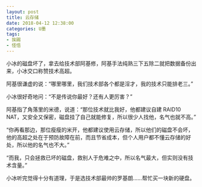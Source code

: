 ```yaml
---
layout: post
title: 云存储
date: 2018-04-12 12:38:00
categories: U墨
tags:
- 挨踢
- 怪悟
---
```

小冰的磁盘坏了，拿去给技术部阿基修，阿基手法纯熟三下五除二就把数据备份出来，小冰交口称赞技术高超。

阿基很谦虚的说：“哪里哪里，我们技术部各个都是淫才，我的技术只能排老三。”

小冰很好奇地问：“不是传说你最好？还有人更厉害？”

阿基指了角落里的米德，说道：“那位技术就比我好，他都建议自建 RAID10 NAT，又安全又保密，磁盘挂了自己就能修复，所以很少人找他，名气也就不高。”

“你再看那边，那位瘦瘦的米开，他都建议使用云存储，所以他们的磁盘不会坏，他的高超之处在于预防故障在前，而且节省成本，但个人用户都不懂云存储的好处，所以他的名气也不大。”

“而我，只会拯救已坏的磁盘，救别人于危难之中，所以名气最大，但实则没有技术含量。”

小冰听完觉得十分有道理，于是选技术部最帅的罗基朗……帮忙买一块新的硬盘。
